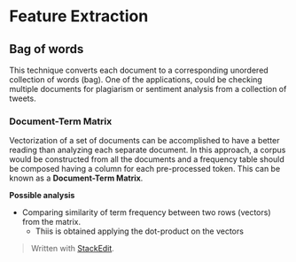
# Feature Extraction

## Bag of words

This technique converts each document to a corresponding unordered collection of words (bag). One of the applications, could be checking multiple documents for plagiarism or sentiment analysis from a collection of tweets.

### Document-Term Matrix
Vectorization of a set of documents can be accomplished to have a better reading than analyzing each separate document. In this approach, a corpus would be constructed from all the documents and a frequency table should be composed having a column for each pre-processed token. This can be known as a **Document-Term Matrix**.

**Possible analysis**
- Comparing similarity of term frequency between two rows (vectors) from the matrix.
	- Thiis is obtained applying the dot-product on the vectors 
		
		


> Written with [StackEdit](https://stackedit.io/).
<!--stackedit_data:
eyJoaXN0b3J5IjpbNDUyOTAyNDI4XX0=
-->